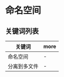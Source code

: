 # 命名空间

## 关键词列表

| 关键词       | more |
| ------------ | ---- |
| 命名空间     | -    |
| 分离到多文件 | -    |

